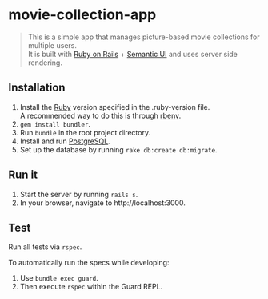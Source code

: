 # movie-collection-app

> This is a simple app that manages picture-based movie collections for multiple users. <br>It is built with [Ruby on Rails](https://rubyonrails.org/) + [Semantic UI](https://semantic-ui.com/) and uses server side rendering.

## Installation

1. Install the [Ruby](https://www.ruby-lang.org/en/) version specified in the .ruby-version file.<br/>A recommended way to do this is through [rbenv](https://github.com/rbenv/rbenv).
2. `gem install bundler`.
2. Run `bundle` in the root project directory.
3. Install and run [PostgreSQL](https://www.postgresql.org/).
4. Set up the database by running `rake db:create db:migrate`.

## Run it

1. Start the server by running `rails s`.
2. In your browser, navigate to http://localhost:3000.

## Test

Run all tests via `rspec`.

To automatically run the specs while developing:
1. Use `bundle exec guard`.
2. Then execute `rspec` within the Guard REPL.